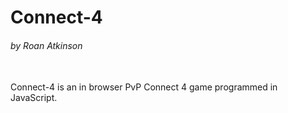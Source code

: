 # Connect-4

###### by Roan Atkinson

<br>
Connect-4 is an in browser PvP Connect 4 game programmed in JavaScript.